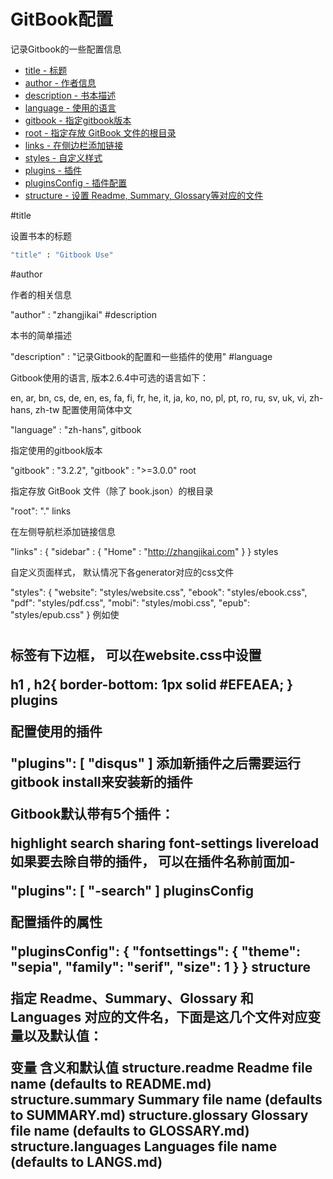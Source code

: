 # GitBook配置

记录Gitbook的一些配置信息

* [title - 标题](#title)
* [author - 作者信息](#author)
* [description - 书本描述](#description)
* [language - 使用的语言](#language)
* [gitbook - 指定gitbook版本](#gitbook)
* [root - 指定存放 GitBook 文件的根目录](#root)
* [links - 在侧边栏添加链接](#links)
* [styles - 自定义样式](#styles)
* [plugins - 插件](#plugins)
* [pluginsConfig - 插件配置](#pluginsConfig)
* [structure - 设置 Readme, Summary, Glossary等对应的文件](#structure)


#title

设置书本的标题

```BASH
"title" : "Gitbook Use"
```
#author

作者的相关信息

"author" : "zhangjikai"
#description

本书的简单描述

"description" : "记录Gitbook的配置和一些插件的使用"
#language

Gitbook使用的语言, 版本2.6.4中可选的语言如下：

en, ar, bn, cs, de, en, es, fa, fi, fr, he, it, ja, ko, no, pl, pt, ro, ru, sv, uk, vi, zh-hans, zh-tw
配置使用简体中文

"language" : "zh-hans",
gitbook

指定使用的gitbook版本

"gitbook" : "3.2.2",
"gitbook" : ">=3.0.0"
root

指定存放 GitBook 文件（除了 book.json）的根目录

"root": "."
links

在左侧导航栏添加链接信息

"links" : {
    "sidebar" : {
        "Home" : "http://zhangjikai.com"
    }
}
styles

自定义页面样式， 默认情况下各generator对应的css文件

"styles": {
    "website": "styles/website.css",
    "ebook": "styles/ebook.css",
    "pdf": "styles/pdf.css",
    "mobi": "styles/mobi.css",
    "epub": "styles/epub.css"
}
例如使<h1> <h2>标签有下边框， 可以在website.css中设置

h1 , h2{
    border-bottom: 1px solid #EFEAEA;
}
plugins

配置使用的插件

"plugins": [
    "disqus"
]
添加新插件之后需要运行gitbook install来安装新的插件

Gitbook默认带有5个插件：

highlight
search
sharing
font-settings
livereload
如果要去除自带的插件， 可以在插件名称前面加-

"plugins": [
    "-search"
]
pluginsConfig

配置插件的属性

"pluginsConfig": {
    "fontsettings": {
        "theme": "sepia",
        "family": "serif",
        "size":  1
    }
}
structure

指定 Readme、Summary、Glossary 和 Languages 对应的文件名，下面是这几个文件对应变量以及默认值：

变量	含义和默认值
structure.readme	Readme file name (defaults to README.md)
structure.summary	Summary file name (defaults to SUMMARY.md)
structure.glossary	Glossary file name (defaults to GLOSSARY.md)
structure.languages	Languages file name (defaults to LANGS.md)